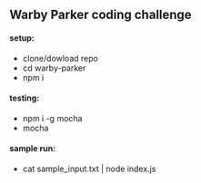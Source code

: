 ## Warby Parker coding challenge

#### setup:
* clone/dowload repo
* cd warby-parker
* npm i

#### testing:
* npm i -g mocha
* mocha

#### sample run:
* cat sample_input.txt | node index.js

